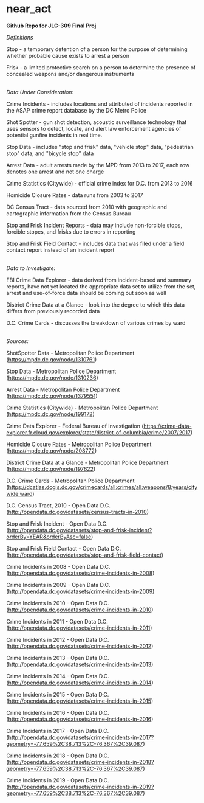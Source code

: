 # near_act
**Github Repo for JLC-309 Final Proj**

*Definitions*

Stop - a temporary detention of a person for the purpose of determining whether probable cause exists to arrest a person 

Frisk - a limited protective search on a person to determine the presence of concealed weapons and/or dangerous instruments

\
*Data Under Consideration:* 

Crime Incidents - includes locations and attributed of incidents reported in the ASAP crime report database by the DC Metro Police

Shot Spotter - gun shot detection, acoustic surveillance technology that uses sensors to detect, locate, and alert law enforcement agencies of potential gunfire incidents in real time. 

Stop Data - includes "stop and frisk" data, "vehicle stop" data, "pedestrian stop" data, and "bicycle stop" data

Arrest Data - adult arrests made by the MPD from 2013 to 2017, each row denotes one arrest and not one charge

Crime Statistics (Citywide) - official crime index for D.C. from 2013 to 2016

Homicide Closure Rates - data runs from 2003 to 2017

DC Census Tract - data sourced from 2010 with geographic and cartographic information from the Census Bureau

Stop and Frisk Incident Reports - data may include non-forcible stops, forcible stopes, and frisks due to errors in reporting 

Stop and Frisk Field Contact - includes data that was filed under a field contact report instead of an incident report

\
*Data to Investigate:*

FBI Crime Data Explorer - data derived from incident-based and summary reports, have not yet located the appropriate data set to utilize from the set, arrest and use-of-force data should be coming out soon as well 

District Crime Data at a Glance - look into the degree to which this data differs from previously recorded data

D.C. Crime Cards - discusses the breakdown of various crimes by ward

\
*Sources:*

ShotSpotter Data - Metropolitan Police Department (https://mpdc.dc.gov/node/1310761)

Stop Data - Metropolitan Police Department (https://mpdc.dc.gov/node/1310236)

Arrest Data - Metropolitan Police Department (https://mpdc.dc.gov/node/1379551)

Crime Statistics (Citywide) - Metropolitan Police Department (https://mpdc.dc.gov/node/199172)

Crime Data Explorer - Federal Bureau of Investigation (https://crime-data-explorer.fr.cloud.gov/explorer/state/district-of-columbia/crime/2007/2017)

Homicide Closure Rates - Metropolitan Police Department (https://mpdc.dc.gov/node/208772)

District Crime Data at a Glance - Metropolitan Police Department (https://mpdc.dc.gov/node/197622)

D.C. Crime Cards - Metropolitan Police Department (https://dcatlas.dcgis.dc.gov/crimecards/all:crimes/all:weapons/8:years/citywide:ward)

D.C. Census Tract, 2010 - Open Data D.C. (http://opendata.dc.gov/datasets/census-tracts-in-2010)

Stop and Frisk Incident - Open Data D.C. (http://opendata.dc.gov/datasets/stop-and-frisk-incident?orderBy=YEAR&orderByAsc=false)

Stop and Frisk Field Contact - Open Data D.C. (http://opendata.dc.gov/datasets/stop-and-frisk-field-contact)

Crime Incidents in 2008 - Open Data D.C. (http://opendata.dc.gov/datasets/crime-incidents-in-2008)

Crime Incidents in 2009 - Open Data D.C. (http://opendata.dc.gov/datasets/crime-incidents-in-2009)

Crime Incidents in 2010 - Open Data D.C. (http://opendata.dc.gov/datasets/crime-incidents-in-2010)

Crime Incidents in 2011 - Open Data D.C. (http://opendata.dc.gov/datasets/crime-incidents-in-2011)

Crime Incidents in 2012 - Open Data D.C. (http://opendata.dc.gov/datasets/crime-incidents-in-2012)

Crime Incidents in 2013 - Open Data D.C. (http://opendata.dc.gov/datasets/crime-incidents-in-2013)

Crime Incidents in 2014 - Open Data D.C. (http://opendata.dc.gov/datasets/crime-incidents-in-2014)

Crime Incidents in 2015 - Open Data D.C. (http://opendata.dc.gov/datasets/crime-incidents-in-2015)

Crime Incidents in 2016 - Open Data D.C. (http://opendata.dc.gov/datasets/crime-incidents-in-2016)

Crime Incidents in 2017 - Open Data D.C. (http://opendata.dc.gov/datasets/crime-incidents-in-2017?geometry=-77.659%2C38.713%2C-76.367%2C39.087)

Crime Incidents in 2018 - Open Data D.C. (http://opendata.dc.gov/datasets/crime-incidents-in-2018?geometry=-77.659%2C38.713%2C-76.367%2C39.087)

Crime Incidents in 2019 - Open Data D.C. (http://opendata.dc.gov/datasets/crime-incidents-in-2019?geometry=-77.659%2C38.713%2C-76.367%2C39.087)
